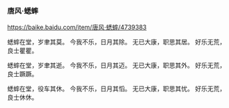 ### 唐风·蟋蟀
https://baike.baidu.com/item/唐风·蟋蟀/4739383

蟋蟀在堂，岁聿其莫。
今我不乐，日月其除。
无已大康，职思其居。
好乐无荒，良士瞿瞿。

蟋蟀在堂，岁聿其逝。
今我不乐，日月其迈。
无已大康，职思其外。
好乐无荒，良士蹶蹶。

蟋蟀在堂，役车其休。
今我不乐，日月其慆。
无已大康，职思其忧。
好乐无荒，良士休休。
